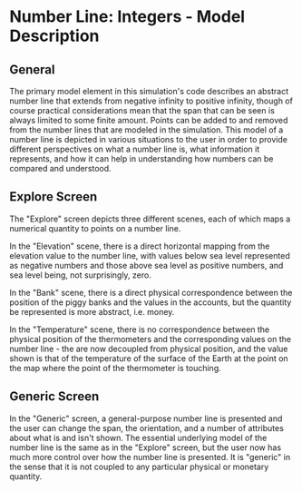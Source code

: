 # Number Line: Integers - Model Description

## General

The primary model element in this simulation's code describes an abstract number line that extends from negative
infinity to positive infinity, though of course practical considerations mean that the span that can be seen is always
limited to some finite amount. Points can be added to and removed from the number lines that are modeled in the
simulation. This model of a number line is depicted in various situations to the user in order to provide different
perspectives on what a number line is, what information it represents, and how it can help in understanding how numbers
can be compared and understood.

## Explore Screen

The "Explore" screen depicts three different scenes, each of which maps a numerical quantity to points on a number line.

In the "Elevation" scene, there is a direct horizontal mapping from the elevation value to the number line, with values
below sea level represented as negative numbers and those above sea level as positive numbers, and sea level being, not
surprisingly, zero.

In the "Bank" scene, there is a direct physical correspondence between the position of the piggy banks and the values in
the accounts, but the quantity be represented is more abstract, i.e. money.

In the "Temperature" scene, there is no correspondence between the physical position of the thermometers and the
corresponding values on the number line - the are now decoupled from physical position, and the value shown is that of
the temperature of the surface of the Earth at the point on the map where the point of the thermometer is touching.

## Generic Screen

In the "Generic" screen, a general-purpose number line is presented and the user can change the span, the orientation,
and a number of attributes about what is and isn't shown. The essential underlying model of the number line is the same
as in the "Explore" screen, but the user now has much more control over how the number line is presented. It is
"generic" in the sense that it is not coupled to any particular physical or monetary quantity. 